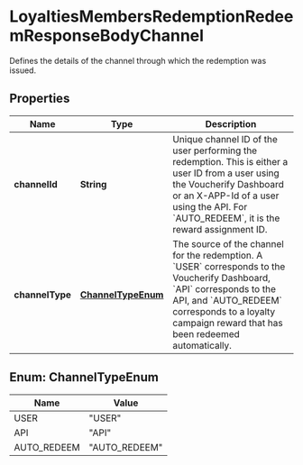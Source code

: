 

# LoyaltiesMembersRedemptionRedeemResponseBodyChannel

Defines the details of the channel through which the redemption was issued.

## Properties

| Name | Type | Description |
|------------ | ------------- | ------------- |
|**channelId** | **String** | Unique channel ID of the user performing the redemption. This is either a user ID from a user using the Voucherify Dashboard or an X-APP-Id of a user using the API. For &#x60;AUTO_REDEEM&#x60;, it is the reward assignment ID. |
|**channelType** | [**ChannelTypeEnum**](#ChannelTypeEnum) | The source of the channel for the redemption. A &#x60;USER&#x60; corresponds to the Voucherify Dashboard, &#x60;API&#x60; corresponds to the API, and &#x60;AUTO_REDEEM&#x60; corresponds to a loyalty campaign reward that has been redeemed automatically. |



## Enum: ChannelTypeEnum

| Name | Value |
|---- | -----|
| USER | &quot;USER&quot; |
| API | &quot;API&quot; |
| AUTO_REDEEM | &quot;AUTO_REDEEM&quot; |



